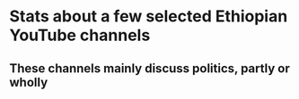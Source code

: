 # Stats about a few selected Ethiopian YouTube channels
## These channels mainly discuss politics, partly or wholly